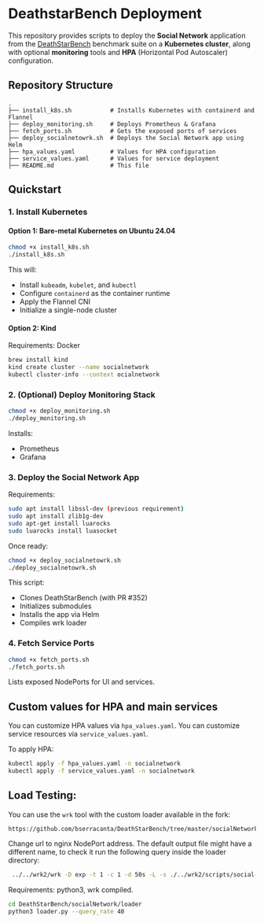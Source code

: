 # DeathstarBench Deployment

This repository provides scripts to deploy the **Social Network** application from the [DeathStarBench](https://github.com/delimitrou/DeathStarBench) benchmark suite on a **Kubernetes cluster**, along with optional **monitoring** tools and **HPA** (Horizontal Pod Autoscaler) configuration.

## Repository Structure

```
.
├── install_k8s.sh           # Installs Kubernetes with containerd and Flannel
├── deploy_monitoring.sh     # Deploys Prometheus & Grafana
├── fetch_ports.sh           # Gets the exposed ports of services
├── deploy_socialnetowrk.sh  # Deploys the Social Network app using Helm
├── hpa_values.yaml          # Values for HPA configuration
├── service_values.yaml      # Values for service deployment
├── README.md                # This file
```

## Quickstart

### 1. Install Kubernetes

#### Option 1: Bare-metal Kubernetes on Ubuntu 24.04

```bash
chmod +x install_k8s.sh
./install_k8s.sh
```

This will:
- Install `kubeadm`, `kubelet`, and `kubectl`
- Configure `containerd` as the container runtime
- Apply the Flannel CNI
- Initialize a single-node cluster

#### Option 2: Kind 

Requirements: Docker

```bash
brew install kind 
kind create cluster --name socialnetwork
kubectl cluster-info --context ocialnetwork
```

### 2. (Optional) Deploy Monitoring Stack

```bash
chmod +x deploy_monitoring.sh
./deploy_monitoring.sh
```

Installs:
- Prometheus
- Grafana

### 3. Deploy the Social Network App

Requirements:
```bash
sudo apt install libssl-dev (previous requirement)
sudo apt install zlib1g-dev
sudo apt-get install luarocks
sudo luarocks install luasocket
```

Once ready:

```bash
chmod +x deploy_socialnetowrk.sh
./deploy_socialnetowrk.sh
```

This script:
- Clones DeathStarBench (with PR #352)
- Initializes submodules
- Installs the app via Helm 
- Compiles wrk loader

### 4. Fetch Service Ports

```bash
chmod +x fetch_ports.sh
./fetch_ports.sh
```

Lists exposed NodePorts for UI and services.


## Custom values for HPA and main services

You can customize HPA values via `hpa_values.yaml`.
You can customize service resources via `service_values.yaml`.

To apply HPA:
```bash
kubectl apply -f hpa_values.yaml -n socialnetwork
kubectl apply -f service_values.yaml -n socialnetwork
```


## Load Testing:

You can use the `wrk` tool with the custom loader available in the fork:
```
https://github.com/bserracanta/DeathStarBench/tree/master/socialNetwork/loader
```

Change url to nginx NodePort address.
The default output file might have a different name, to check it run the following query inside the loader directory:

```bash
 ../../wrk2/wrk -D exp -t 1 -c 1 -d 50s -L -s ./../wrk2/scripts/social-network/compose-post.lua http://<nginxNodePort:Port>/wrk2-api/post/compose -T 1s -R 5
```


Requirements: python3, wrk compiled.

```bash
cd DeathStarBench/socialNetwork/loader
python3 loader.py --query_rate 40
```

